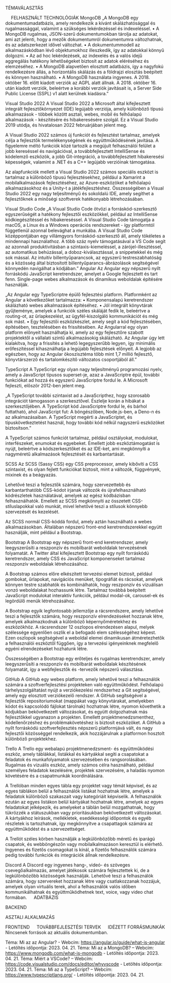 TÉMAVÁLASZTÁS

 
FELHASZNÁLT TECHNOLÓGIÁK
MongoDB
„A MongoDB egy dokumentumadatbázis, amely rendelkezik a kívánt skálázhatósággal és rugalmassággal, valamint a szükséges lekérdezéssel és indexeléssel.
•	A MongoDB rugalmas, JSON-szerű dokumentumokban tárolja az adatokat, ami azt jelenti, hogy a mezők dokumentumról dokumentumra változhatnak, és az adatszerkezet idővel változhat.
•	A dokumentummodell az alkalmazáskódban lévő objektumokhoz illeszkedik, így az adatokkal könnyű dolgozni.
•	Az ad hoc lekérdezések, az indexelés és a valós idejű aggregálás hatékony lehetőségeket biztosít az adatok eléréséhez és elemzéséhez.
•	A MongoDB alapvetően elosztott adatbázis, így a nagyfokú rendelkezésre állás, a horizontális skálázás és a földrajzi elosztás beépített és könnyen használható.
•	A MongoDB használata ingyenes. A 2018. október 16. előtt kiadott verziók az AGPL alatt állnak. A 2018. október 16. után kiadott verziók, beleértve a korábbi verziók javításait is, a Server Side Public License (SSPL) v1 alatt kerülnek kiadásra.”

Visual Studio 2022
A Visual Studio 2022 a Microsoft által kifejlesztett integrált fejlesztőkörnyezet (IDE) legújabb verziója, amely különböző típusú alkalmazások - többek között asztali, webes, mobil és felhőalapú alkalmazások - készítésére és hibakeresésére szolgál. Ez a Visual Studio 2019 utódja, és hivatalosan 2022 februárjában jelent meg.

A Visual Studio 2022 számos új funkciót és fejlesztést tartalmaz, amelyek célja a fejlesztők termelékenységének és együttműködésének javítása. A figyelemre méltó funkciók közé tartozik a megújult felhasználói felület a jobb kereséssel és navigációval, a továbbfejlesztett IntelliSense és kódelemző eszközök, a jobb Git-integráció, a továbbfejlesztett hibakeresési képességek, valamint a .NET és a C++ legújabb verzióinak támogatása.

Az alapfunkciók mellett a Visual Studio 2022 számos speciális eszközt is tartalmaz a különböző típusú fejlesztésekhez, például a Xamarint a mobilalkalmazások fejlesztéséhez, az Azure-eszközöket a felhőalapú alkalmazásokhoz és a Unity-t a játékfejlesztéshez. Összességében a Visual Studio 2022 egy nagy teljesítményű és sokoldalú IDE, amely segíthet a fejlesztőknek a minőségi szoftverek hatékonyabb létrehozásában. 

Visual Studio Code
„A Visual Studio Code ötvözi a forráskód-szerkesztő egyszerűségét a hatékony fejlesztői eszközökkel, például az IntelliSense kódkiegészítéssel és hibakereséssel.
A Visual Studio Code támogatja a macOS, a Linux és a Windows operációs rendszereket - így platformtól függetlenül azonnal belevághat a munkába.
A Visual Studio Code középpontjában egy villámgyors forráskód-szerkesztő áll, amely tökéletes a mindennapi használathoz. A több száz nyelv támogatásával a VS Code segít az azonnali produktivitásban a szintaxis-kiemeléssel, a zárójel-illesztéssel, az automatikus behúzással, a doboz-kiválasztással, a snippetekkel és még sok mással. Az intuitív billentyűparancsok, az egyszerű testreszabhatóság és a közösség által biztosított billentyűparancs-ábrázolások segítségével könnyedén navigálhat a kódjában.”
Angular
Az Angular egy népszerű nyílt forráskódú JavaScript keretrendszer, amelyet a Google fejlesztett és tart fenn. Single-page webes alkalmazások és dinamikus weboldalak építésére használják.

„Az Angular egy TypeScriptre épülő fejlesztési platform. Platformként az Angular a következőket tartalmazza:
•	Komponensalapú keretrendszer skálázható webes alkalmazások építéséhez.
•	Jól integrált könyvtárak gyűjteménye, amelyek a funkciók széles skáláját fedik le, beleértve a routing-ot, az űrlapkezelést, az ügyfél-kiszolgáló kommunikációt és még sok mást.
•	Egy fejlesztői eszközkészlet, amely segít a kód fejlesztésében, építésében, tesztelésében és frissítésében.
Az Angularral egy olyan platform előnyeit használhatja ki, amely az egy fejlesztőre szabott projektektől a vállalati szintű alkalmazásokig skálázható. Az Angular úgy lett kialakítva, hogy a frissítés a lehető legegyszerűbb legyen, így minimális erőfeszítéssel kihasználhatja a legújabb fejlesztések előnyeit. A legjobb az egészben, hogy az Angular ökoszisztéma több mint 1,7 millió fejlesztő, könyvtárszerző és tartalomkészítő változatos csoportjából áll.”

TypeScript
A TypeScript egy olyan nagy teljesítményű programozási nyelv, amely a JavaScript típusos superset-je, azaz a JavaScriptre épül, további funkciókat ad hozzá és egyszerű JavaScriptre fordul le. A Microsoft fejleszti, először 2012-ben jelent meg.

„A TypeScript további szintaxist ad a JavaScripthez, hogy szorosabb integrációt támogasson a szerkesztővel. Észlelje korán a hibákat a szerkesztőjében.
A TypeScript kód JavaScriptre fordul le, és bárhol futtatható, ahol JavaScript fut: A böngészőben, Node.js-ben, a Deno-n és az alkalmazásaiban.
A TypeScript megérti a JavaScriptet, és típuskövetkeztetést használ, hogy további kód nélkül nagyszerű eszközöket biztosítson.”

A TypeScript számos funkciót tartalmaz, például osztályokat, modulokat, interfészeket, enumokat és egyebeket. Emellett jobb eszköztámogatást is nyújt, beleértve a kódszerkesztőket és az IDE-ket, ami megkönnyíti a nagyméretű alkalmazások fejlesztését és karbantartását.

SCSS
Az SCSS (Sassy CSS) egy CSS preprocessor, amely kibővíti a CSS szintaxist, és olyan fejlett funkciókat biztosít, mint a változók, függvények, mixinek és a beágyazás.

Lehetővé teszi a fejlesztők számára, hogy szervezettebb és karbantarthatóbb CSS-kódot írjanak változók és újrafelhasználható kódrészletek használatával, amelyek az egész kódbázisban felhasználhatók. Emellett az SCSS megkönnyíti az összetett CSS-stíluslapokkal való munkát, mivel lehetővé teszi a stílusok könnyebb szervezését és kezelését.

Az SCSS normál CSS-kóddá fordul, amely aztán használható a webes alkalmazásokban. Általában népszerű front-end keretrendszerekkel együtt használják, mint például a Bootstrap.

Bootstrap
A Bootstrap egy népszerű front-end keretrendszer, amely leegyszerűsíti a reszponzív és mobilbarát weboldalak tervezésének folyamatát. A Twitter által kifejlesztett Bootstrap egy nyílt forráskódú keretrendszer, amely CSS és JavaScript komponenseket tartalmaz reszponzív weboldalak létrehozásához.

A Bootstrap számos előre elkészített tervezési elemet biztosít, például gombokat, űrlapokat, navigációs menüket, tipográfiát és rácsokat, amelyek könnyen testre szabhatók és kombinálhatók, hogy reszponzív és vizuálisan vonzó weboldalakat hozhassunk létre. Tartalmaz továbbá beépített JavaScript modulokat interaktív funkciók, például modal-ok, carousel-ek és legördülő menük létrehozásához.

A Bootstrap egyik legfontosabb jellemzője a rácsrendszere, amely lehetővé teszi a fejlesztők számára, hogy reszponzív elrendezéseket hozzanak létre, amelyek alkalmazkodnak a különböző képernyőméretekhez és eszközökhöz. A rácsrendszer 12 oszlopos elrendezésen alapul, melyek szélessége egyenlően oszlik el a befogadó elem szélességéhez képest. Ezen oszlopok segítségével a weboldal elemei dinamikusan átméretezhetők a felhasználói eszköztől függően, így a tervezési igényeinknek megfelelő egyéni elrendezéseket hozhatunk létre.

Összességében a Bootstrap egy erőteljes és rugalmas keretrendszer, amely leegyszerűsíti a reszponzív és mobilbarát weboldalak készítésének folyamatát, így a webfejlesztők és -tervezők népszerű választása.

GitHub
A GitHub egy webes platform, amely lehetővé teszi a felhasználók számára a szoftverfejlesztési projekteken való együttműködést. Felhőalapú tárhelyszolgáltatást nyújt a verziókezelési rendszerhez a Git segítségével, amely egy elosztott verziókezelő rendszer. A GitHub segítségével a fejlesztők repositoriumokat (mappákat vagy könyvtárakat, amelyekben kódot és kapcsolódó fájlokat tárolnak) hozhatnak létre, nyomon követhetik a kódjukban bekövetkezett változásokat, és együtt dolgozhatnak más fejlesztőkkel ugyanazon a projekten. Emellett projektmenedzsmenthez, kódellenőrzéshez és problémakövetéshez is biztosít eszközöket. A GitHub a nyílt forráskódú szoftverfejlesztés népszerű platformjává vált, és nagy fejlesztői közösséggel rendelkezik, akik hozzájárulnak a platformon hosztolt különböző projektekhez.

Trello
A Trello egy webalapú projektmenedzsment- és együttműködési eszköz, amely táblákkal, listákkal és kártyákkal segíti a csapatokat a feladatok és munkafolyamatok szervezésében és rangsorolásában. Rugalmas és vizuális eszköz, amely számos célra használható, például személyes feladatok kezelésére, projektek szervezésére, a haladás nyomon követésére és a csapatmunkák koordinálására.

A Trellóban minden egyes tábla egy projektet vagy témát képvisel, és az egyes táblákon belül a felhasználók listákat hozhatnak létre, amelyek a feladatok különböző szakaszait vagy kategóriáit képviselik. A felhasználók ezután az egyes listákon belül kártyákat hozhatnak létre, amelyek az egyes feladatokat jelképezik, és amelyeket a táblán belül mozgathatnak, hogy tükrözzék a státuszukban vagy prioritásukban bekövetkezett változásokat. A kártyákhoz leírások, mellékletek, esedékességi időpontok és egyéb részletek is tartozhatnak, így megkönnyítve a csapattagok számára az együttműködést és a szervezettséget.

A Trellót széles körben használják a legkülönbözőbb méretű és iparágú csapatok, és webböngészőn vagy mobilalkalmazáson keresztül is elérhető. Ingyenes és fizetős csomagokat is kínál, a fizetős felhasználók számára pedig további funkciók és integrációk állnak rendelkezésre.

Discord
A Discord egy ingyenes hang-, videó- és szöveges csevegőalkalmazás, amelyet játékosok számára fejlesztettek ki, de a legkülönbözőbb közösségek használják. Lehetővé teszi a felhasználók számára, hogy szervereket hozzanak létre vagy csatlakozzanak hozzájuk, amelyek olyan virtuális terek, ahol a felhasználók valós időben kommunikálhatnak és együttműködhetnek text, voice, vagy video chat formában.
  
ADATBÁZIS

BACKEND

ASZTALI ALKALMAZÁS

FRONTEND
 
TOVÁBBFEJLESZTÉSI TERVEK
 
IDÉZETT FORRÁSMUNKÁK
Nincsenek források az aktuális dokumentumban.

Téma: Mi az az Angular? - Webcím: https://angular.io/guide/what-is-angular - Letöltés időpontja: 2023. 04. 21.
Téma: Mi az a MongoDB? – Webcím: https://www.mongodb.com/what-is-mongodb - Letöltés időpontja: 2023. 04. 21.
Téma: Miért a VSCode? – Webcím: https://code.visualstudio.com/docs/editor/whyvscode - Letöltés időpontja: 2023. 04. 21.
Téma: Mi az a TypeScript? – Webcím: https://www.typescriptlang.org/ - Letöltés időpontja: 2023. 04. 21.
